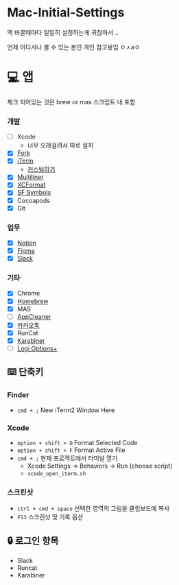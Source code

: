 # Mac-Initial-Settings
맥 바꿀때마다 일일히 설정하는게 귀찮아서 ..

언제 어디서나 볼 수 있는 본인 개인 참고용임 ㅇㅅaㅇ

# 💻 앱
체크 되어있는 것은 brew or mas 스크립트 내 포함

### 개발
- [ ]  Xcode
    - 너무 오래걸려서 따로 설치
- [x]  [Fork](https://git-fork.com/)
- [x]  [iTerm](https://iterm2.com/)
    - [커스텀하기](https://ooeunz.tistory.com/21)
- [x]  [Multiliner](https://github.com/aheze/Multiliner)
- [x]  [XCFormat](https://github.com/sugarmo/XCFormat)
- [x]  [SF Symbols](https://developer.apple.com/sf-symbols/)
- [x]  Cocoapods
- [x]  Git

### 업무
- [x]  [Notion](https://www.notion.so/ko-kr/desktop)
- [x]  [Figma](https://www.figma.com/downloads/)
- [x]  [Slack](https://slack.com/intl/ko-kr/)

### 기타
- [x]  Chrome
- [x]  [Homebrew](https://brew.sh/index_ko)
- [x]  MAS
- [ ]  [AppCleaner](https://freemacsoft.net/appcleaner/)
- [x]  [카카오톡](https://apps.apple.com/kr/app/kakaotog/id869223134?mt=12)
- [x]  RunCat
- [x]  [Karabiner](https://karabiner-elements.pqrs.org/)
- [ ]  [Logi Options+](https://www.logitech.com/ko-kr/software/logi-options-plus.html)

## ⌨️ 단축키

### Finder
- `cmd + ;` New iTerm2 Window Here

### Xcode
- `option + shift + D` Format Selected Code
- `option + shift + F` Format Active File
- `cmd + ;` 현재 프로젝트에서 터미널 열기
    - Xcode Settings → Behaviors → Run (choose script)
    - `xcode_open_iterm.sh`

### 스크린샷
- `ctrl + cmd + space` 선택한 영역의 그림을 클립보드에 복사
- `F13` 스크린샷 및 기록 옵션

## 🔒 로그인 항목
- Slack
- Runcat
- Karabiner
